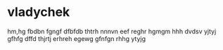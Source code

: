 # vladychek
hm,hg
fbdbn
fgngf
dfbfdb
thtrh
nnnvn
eef
reghr
hgmgm
hhh
dvdsv
yjtyj
gfhfg
dffd
thjrtj
erhreh
egewg
gfnfgn
rhhg
ytyjg
